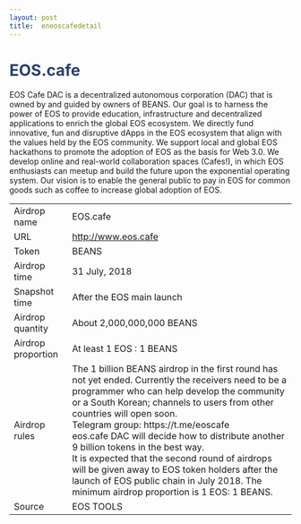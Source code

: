```yaml
---
layout: post
title:  eneoscafedetail
---
```



<h1 style="color: #2F416A">EOS.cafe</h1>
<p>
EOS Cafe DAC is a decentralized autonomous corporation (DAC) that is owned by and guided by owners of BEANS. Our goal is to harness the power of EOS to provide education, infrastructure and decentralized applications to enrich the global EOS ecosystem. We directly fund innovative, fun and disruptive dApps in the EOS ecosystem that align with the values held by the EOS community. We support local and global EOS hackathons to promote the adoption of EOS as the basis for Web 3.0. We develop online and real-world collaboration spaces (Cafes!), in which EOS enthusiasts can meetup and build the future upon the exponential operating system. Our vision is to enable the general public to pay in EOS for common goods such as coffee to increase global adoption of EOS. 

</p>


<table class="center">
  <tbody>
    <tr>
        <td class="tablehalf">Airdrop name</td>
        <td class="tablehalf">EOS.cafe</td>
    </tr>
    <tr>
        <td>URL</td>
        <td><a href="http://www.eos.cafe" target="_blank">http://www.eos.cafe</a></td>
    </tr>
    <tr>
        <td>Token</td>
        <td>BEANS</td>
    </tr>
    <tr>
        <td>Airdrop time</td>
        <td>31 July, 2018</td>
    </tr>
    <tr>
        <td>Snapshot time</td>
        <td>After the EOS main launch</td>
    </tr>
    <tr>
        <td>Airdrop quantity</td>
        <td>About 2,000,000,000 BEANS</td>
    </tr>
    <tr>
        <td>Airdrop proportion</td>
        <td>At least 1 EOS : 1 BEANS</td>
    </tr>
    <tr>
        <td>Airdrop rules</td>
        <td>
The 1 billion BEANS airdrop in the first round has not yet ended. Currently the receivers need to be a programmer who can help develop the community or a South Korean; channels to users from other countries will open soon.<BR/>
Telegram group: https://t.me/eoscafe<BR/> 
eos.cafe DAC will decide how to distribute another 9 billion tokens in the best way.<BR/>
It is expected that the second round of airdrops will be given away to EOS token holders after the launch of EOS public chain in July 2018. The minimum airdrop proportion is 1 EOS: 1 BEANS.
        </td>
    </tr>
    <tr>
        <td>Source</td>
        <td>EOS TOOLS</td>
    </tr>
  </tbody>
</table>